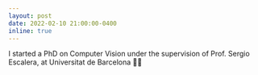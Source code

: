 ```yaml
---
layout: post
date: 2022-02-10 21:00:00-0400
inline: true
---
```


I started a PhD on Computer Vision under the supervision of Prof. Sergio Escalera, at Universitat de Barcelona 💪🏽
